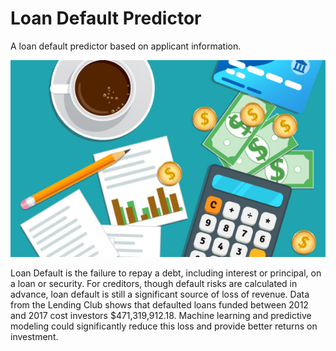 # Loan Default Predictor
A loan default predictor based on applicant information. 

![](img/loan_picture.jpg)

Loan Default is the failure to repay a debt, including interest or principal, on a loan or security. For creditors, though default risks are calculated in advance, loan default is still a significant source of loss of revenue. Data from the Lending Club shows that defaulted loans funded between 2012 and 2017 cost investors $471,319,912.18. Machine learning and predictive modeling could significantly reduce this loss and provide better returns on investment. 


